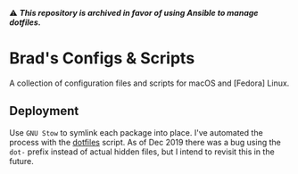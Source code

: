 ⚠ ***This repository is archived in favor of using Ansible to manage dotfiles.***

# Brad's Configs & Scripts

A collection of configuration files and scripts for macOS and [Fedora] Linux.

## Deployment

Use `GNU Stow` to symlink each package into place. I've automated the process with the [dotfiles](https://github.com/bradleyfrank/dotfiles/blob/master/bin/.local/bin/dotfiles) script. As of Dec 2019 there was a bug using the `dot-` prefix instead of actual hidden files, but I intend to revisit this in the future.

